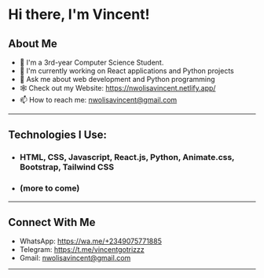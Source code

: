 # Hi there, I'm Vincent!

## About Me
- 🌱 I'm a 3rd-year Computer Science Student.
- 🔭 I'm currently working on React applications and Python projects
- 💬 Ask me about web development and Python programming
- 🕸 Check out my Website: https://nwolisavincent.netlify.app/
- 📫 How to reach me: nwolisavincent@gmail.com
---

## Technologies I Use:

- ### HTML, CSS, Javascript, React.js, Python, Animate.css, Bootstrap, Tailwind CSS
- ### (more to come)
---

## Connect With Me
- WhatsApp: https://wa.me/+2349075771885
- Telegram: https://t.me/vincentgotrizzz
- Gmail: nwolisavincent@gmail.com
---
